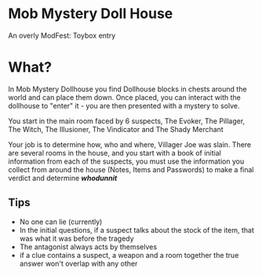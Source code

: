# Mob Mystery Doll House
An overly ModFest: Toybox entry

# What?
In Mob Mystery Dollhouse you find Dollhouse blocks in chests around the world and can place them down.
Once placed, you can interact with the dollhouse to "enter" it - you are then presented with a mystery to solve.

You start in the main room faced by 6 suspects, The Evoker, The Pillager, The Witch, The Illusioner, The Vindicator and The Shady Merchant

Your job is to determine how, who and where, Villager Joe was slain. There are several rooms in the house, and you start with a book
of initial information from each of the suspects, you must use the information you collect from around the house (Notes, Items and Passwords) to 
make a final verdict and determine ***whodunnit***

## Tips

- No one can lie (currently)
- In the initial questions, if a suspect talks about the stock of the item, that was what it was before the tragedy
- The antagonist always acts by themselves
- if a clue contains a suspect, a weapon and a room together the true answer won't overlap with any other
